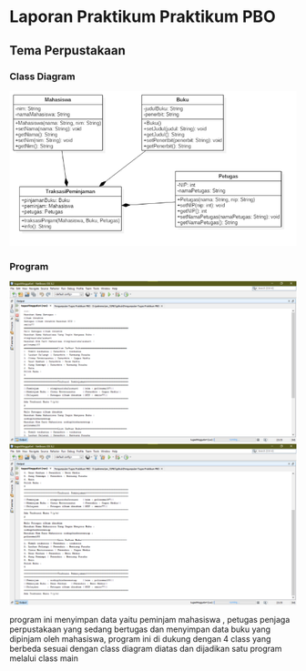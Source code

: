 # Laporan Praktikum Praktikum PBO 

## Tema Perpustakaan

### Class Diagram

<img src="img/classDiagram.png">

### Program 

<img src="img/1.png">

<img src="img/2.png">

<p> program ini menyimpan data yaitu peminjam mahasiswa , petugas penjaga perpustakaan yang sedang bertugas dan menyimpan data buku yang dipinjam oleh mahasiswa, program ini di dukung dengan 4 class yang berbeda sesuai dengan class diagram diatas dan dijadikan satu program melalui class main</p>